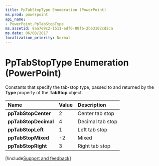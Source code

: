 ```yaml
---
title: PpTabStopType Enumeration (PowerPoint)
ms.prod: powerpoint
api_name:
- PowerPoint.PpTabStopType
ms.assetid: 8aa7e9c2-1511-edf6-88f6-2b63102cd2ca
ms.date: 06/08/2017
localization_priority: Normal
---
```



# PpTabStopType Enumeration (PowerPoint)

Constants that specify the tab-stop type, passed to and returned by the  **Type** property of the **TabStop** object.



|Name|Value|Description|
|:-----|:-----|:-----|
|**ppTabStopCenter**|2|Center tab stop|
|**ppTabStopDecimal**|4|Decimal tab stop|
|**ppTabStopLeft**|1|Left tab stop|
|**ppTabStopMixed**|-2|Mixed|
|**ppTabStopRight**|3|Right tab stop|

[!include[Support and feedback](~/includes/feedback-boilerplate.md)]